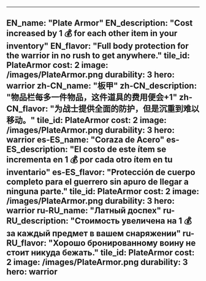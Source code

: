 ---

EN_name: "Plate Armor"
EN_description: "Cost increased by 1 💰 for each other item in your inventory"
EN_flavor: "Full body protection for the warrior in no rush to get anywhere."
tile_id: PlateArmor
cost: 2
image: /images/PlateArmor.png
durability: 3
hero: warrior
zh-CN_name: "板甲"
zh-CN_description: "物品栏每多一件物品，这件道具的费用便会+1"
zh-CN_flavor: "为战士提供全面的防护，但是沉重到难以移动。"
tile_id: PlateArmor
cost: 2
image: /images/PlateArmor.png
durability: 3
hero: warrior
es-ES_name: "Coraza de Acero"
es-ES_description: "El costo de este ítem se incrementa en 1 💰 por cada otro ítem en tu inventario"
es-ES_flavor: "Protección de cuerpo completo para el guerrero sin apuro de llegar a ninguna parte."
tile_id: PlateArmor
cost: 2
image: /images/PlateArmor.png
durability: 3
hero: warrior
ru-RU_name: "Латный доспех"
ru-RU_description: "Стоимость увеличена на 1 💰 за каждый предмет в вашем снаряжении"
ru-RU_flavor: "Хорошо бронированному воину не стоит никуда бежать."
tile_id: PlateArmor
cost: 2
image: /images/PlateArmor.png
durability: 3
hero: warrior
---